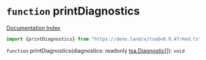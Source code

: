 # `function` printDiagnostics

[Documentation Index](../README.md)

```ts
import {printDiagnostics} from "https://deno.land/x/tsa@v0.0.47/mod.ts"
```

`function` printDiagnostics(diagnostics: readonly [tsa.Diagnostic](../interface.Diagnostic/README.md)\[]): `void`

